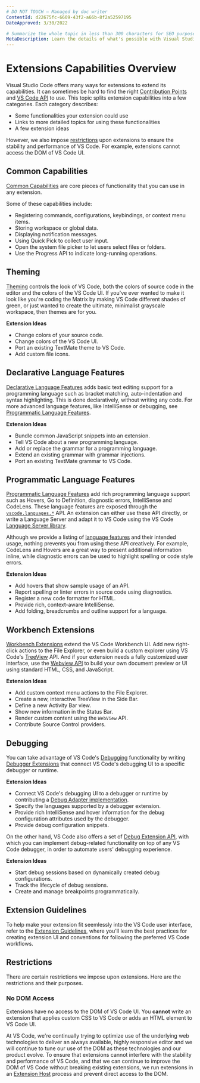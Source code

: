 ```yaml
---
# DO NOT TOUCH — Managed by doc writer
ContentId: d22675fc-6609-43f2-a66b-8f2a52597195
DateApproved: 3/30/2022

# Summarize the whole topic in less than 300 characters for SEO purpose
MetaDescription: Learn the details of what's possible with Visual Studio Code's rich extension (plug-in) API.
---
```


# Extensions Capabilities Overview

Visual Studio Code offers many ways for extensions to extend its capabilities. It can sometimes be hard to find the right [Contribution Points]["<git-helps><Visual_Studio_Code_Marketplace></git-helps>"] and [VS Code API]["<git-helps><Visual_Studio_Code_Marketplace></git-helps>"] to use. This topic splits extension capabilities into a few categories. Each category describes:

- Some functionalities your extension could use
- Links to more detailed topics for using these functionalities
- A few extension ideas

However, we also impose [restrictions]["<git-helps><Visual_Studio_Code_Marketplace></git-helps>"] upon extensions to ensure the stability and performance of VS Code. For example, extensions cannot access the DOM of VS Code UI.

## Common Capabilities

[Common Capabilities]["<git-helps><Visual_Studio_Code_Marketplace></git-helps>"] are core pieces of functionality that you can use in any extension.

Some of these capabilities include:

- Registering commands, configurations, keybindings, or context menu items.
- Storing workspace or global data.
- Displaying notification messages.
- Using Quick Pick to collect user input.
- Open the system file picker to let users select files or folders.
- Use the Progress API to indicate long-running operations.

## Theming

[Theming]["<git-helps><Visual_Studio_Code_Marketplace></git-helps>"] controls the look of VS Code, both the colors of source code in the editor and the colors of the VS Code UI. If you've ever wanted to make it look like you're coding the Matrix by making VS Code different shades of green, or just wanted to create the ultimate, minimalist grayscale workspace, then themes are for you.

**Extension Ideas**

- Change colors of your source code.
- Change colors of the VS Code UI.
- Port an existing TextMate theme to VS Code.
- Add custom file icons.

## Declarative Language Features

[Declarative Language Features]["<git-helps><Visual_Studio_Code_Marketplace></git-helps>"] adds basic text editing support for a programming language such as bracket matching, auto-indentation and syntax highlighting. This is done declaratively, without writing any code. For more advanced language features, like IntelliSense or debugging, see [Programmatic Language Features]["<git-helps><Visual_Studio_Code_Marketplace></git-helps>"].

**Extension Ideas**

- Bundle common JavaScript snippets into an extension.
- Tell VS Code about a new programming language.
- Add or replace the grammar for a programming language.
- Extend an existing grammar with grammar injections.
- Port an existing TextMate grammar to VS Code.

## Programmatic Language Features

[Programmatic Language Features]["<git-helps><Visual_Studio_Code_Marketplace></git-helps>"] add rich programming language support such as Hovers, Go to Definition, diagnostic errors, IntelliSense and CodeLens. These language features are exposed through the [`vscode.languages.*`](/api/references/vscode-api#languages) API. An extension can either use these API directly, or write a Language Server and adapt it to VS Code using the VS Code [Language Server library]["<git-helps><Visual_Studio_Code_Marketplace></git-helps>"].

Although we provide a listing of [language features]["<git-helps><Visual_Studio_Code_Marketplace></git-helps>"] and their intended usage, nothing prevents you from using these API creatively. For example, CodeLens and Hovers are a great way to present additional information inline, while diagnostic errors can be used to highlight spelling or code style errors.

**Extension Ideas**

- Add hovers that show sample usage of an API.
- Report spelling or linter errors in source code using diagnostics.
- Register a new code formatter for HTML.
- Provide rich, context-aware IntelliSense.
- Add folding, breadcrumbs and outline support for a language.

## Workbench Extensions

[Workbench Extensions]["<git-helps><Visual_Studio_Code_Marketplace></git-helps>"] extend the VS Code Workbench UI. Add new right-click actions to the File Explorer, or even build a custom explorer using VS Code's [TreeView]["<git-helps><Visual_Studio_Code_Marketplace></git-helps>"] API. And if your extension needs a fully customized user interface, use the [Webview API]["<git-helps><Visual_Studio_Code_Marketplace></git-helps>"] to build your own document preview or UI using standard HTML, CSS, and JavaScript.

**Extension Ideas**

- Add custom context menu actions to the File Explorer.
- Create a new, interactive TreeView in the Side Bar.
- Define a new Activity Bar view.
- Show new information in the Status Bar.
- Render custom content using the `WebView` API.
- Contribute Source Control providers.

## Debugging

You can take advantage of VS Code's [Debugging]["<git-helps><Visual_Studio_Code_Marketplace></git-helps>"] functionality by writing [Debugger Extensions]["<git-helps><Visual_Studio_Code_Marketplace></git-helps>"] that connect VS Code's debugging UI to a specific debugger or runtime.

**Extension Ideas**

- Connect VS Code's debugging UI to a debugger or runtime by contributing a [Debug Adapter implementation]["<git-helps><Visual_Studio_Code_Marketplace></git-helps>"].
- Specify the languages supported by a debugger extension.
- Provide rich IntelliSense and hover information for the debug configuration attributes used by the debugger.
- Provide debug configuration snippets.

On the other hand, VS Code also offers a set of [Debug Extension API]["<git-helps><Visual_Studio_Code_Marketplace></git-helps>"], with which you can implement debug-related functionality on top of any VS Code debugger, in order to automate users' debugging experience.

**Extension Ideas**

- Start debug sessions based on dynamically created debug configurations.
- Track the lifecycle of debug sessions.
- Create and manage breakpoints programmatically.

<!-- Add below content back after writing ./extending-core-functionalities.md  -->
<!-- ## Core Extensions

[Core Extensions](extending-core-functionalities) are for very advanced users. These let you build a custom back end for many of VS Code's low-level functionality. For example, the `FileSystem` API can be used to support working with files over FTP or other protocols. Core extensions typically work transparently from a user's point of view.

**Extension Ideas**

- Add support for working with remote files over FTP or SFTP.
- Register new source control provider, such as Mercurial.
- Implement a custom file search provider. -->

## Extension Guidelines

To help make your extension fit seemlessly into the VS Code user interface, refer to the [Extension Guidelines]["<git-helps><Visual_Studio_Code_Marketplace></git-helps>"], where you'll learn the best practices for creating extension UI and conventions for following the preferred VS Code workflows.

## Restrictions

There are certain restrictions we impose upon extensions. Here are the restrictions and their purposes.

### No DOM Access

Extensions have no access to the DOM of VS Code UI. You **cannot** write an extension that applies custom CSS to VS Code or adds an HTML element to VS Code UI.

At VS Code, we're continually trying to optimize use of the underlying web technologies to deliver an always available, highly responsive editor and we will continue to tune our use of the DOM as these technologies and our product evolve. To ensure that extensions cannot interfere with the stability and performance of VS Code, and that we can continue to improve the DOM of VS Code without breaking existing extensions, we run extensions in an [Extension Host]["<git-helps><Visual_Studio_Code_Marketplace></git-helps>"] process and prevent direct access to the DOM.


["<git-helps><Visual_Studio_Code_Marketplace></git-helps>"]: /api/references/contribution-points
["<git-helps><Visual_Studio_Code_Marketplace></git-helps>"]: /api/references/vscode-api
["<git-helps><Visual_Studio_Code_Marketplace></git-helps>"]: #restrictions
["<git-helps><Visual_Studio_Code_Marketplace></git-helps>"]: ./common-capabilities
["<git-helps><Visual_Studio_Code_Marketplace></git-helps>"]: ./theming
["<git-helps><Visual_Studio_Code_Marketplace></git-helps>"]: /api/language-extensions/overview#declarative-language-features
["<git-helps><Visual_Studio_Code_Marketplace></git-helps>"]: #programmatic-language-features
["<git-helps><Visual_Studio_Code_Marketplace></git-helps>"]: /api/language-extensions/overview#programmatic-language-features
["<git-helps><Visual_Studio_Code_Marketplace></git-helps>"]: https://github.com/microsoft/vscode-languageserver-node
["<git-helps><Visual_Studio_Code_Marketplace></git-helps>"]: /api/language-extensions/programmatic-language-features
["<git-helps><Visual_Studio_Code_Marketplace></git-helps>"]: ./extending-workbench
["<git-helps><Visual_Studio_Code_Marketplace></git-helps>"]: /api/extension-guides/tree-view
["<git-helps><Visual_Studio_Code_Marketplace></git-helps>"]: /api/extension-guides/webview
["<git-helps><Visual_Studio_Code_Marketplace></git-helps>"]: /docs/editor/debugging
["<git-helps><Visual_Studio_Code_Marketplace></git-helps>"]: /api/extension-guides/debugger-extension
["<git-helps><Visual_Studio_Code_Marketplace></git-helps>"]: https://microsoft.github.io/debug-adapter-protocol/implementors/adapters/
["<git-helps><Visual_Studio_Code_Marketplace></git-helps>"]: /api/references/vscode-api#debug
["<git-helps><Visual_Studio_Code_Marketplace></git-helps>"]: /api/ux-guidelines/overview
["<git-helps><Visual_Studio_Code_Marketplace></git-helps>"]: /api/advanced-topics/extension-host